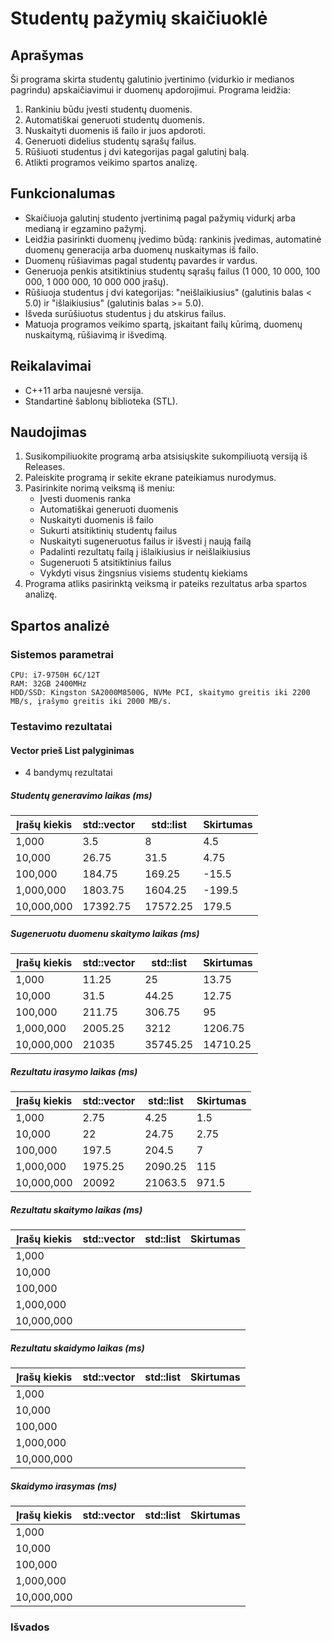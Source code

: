 # Studentų pažymių skaičiuoklė

## Aprašymas
Ši programa skirta studentų galutinio įvertinimo (vidurkio ir medianos pagrindu) apskaičiavimui ir duomenų apdorojimui. Programa leidžia:
1. Rankiniu būdu įvesti studentų duomenis.
2. Automatiškai generuoti studentų duomenis.
3. Nuskaityti duomenis iš failo ir juos apdoroti.
4. Generuoti didelius studentų sąrašų failus.
5. Rūšiuoti studentus į dvi kategorijas pagal galutinį balą.
6. Atlikti programos veikimo spartos analizę.

## Funkcionalumas
- Skaičiuoja galutinį studento įvertinimą pagal pažymių vidurkį arba medianą ir egzamino pažymį.
- Leidžia pasirinkti duomenų įvedimo būdą: rankinis įvedimas, automatinė duomenų generacija arba duomenų nuskaitymas iš failo.
- Duomenų rūšiavimas pagal studentų pavardes ir vardus.
- Generuoja penkis atsitiktinius studentų sąrašų failus (1 000, 10 000, 100 000, 1 000 000, 10 000 000 įrašų).
- Rūšiuoja studentus į dvi kategorijas: "neišlaikiusius" (galutinis balas < 5.0) ir "išlaikiusius" (galutinis balas >= 5.0).
- Išveda surūšiuotus studentus į du atskirus failus.
- Matuoja programos veikimo spartą, įskaitant failų kūrimą, duomenų nuskaitymą, rūšiavimą ir išvedimą.

## Reikalavimai
- C++11 arba naujesnė versija.
- Standartinė šablonų biblioteka (STL).

## Naudojimas
1. Susikompiliuokite programą arba atsisiųskite sukompiliuotą versiją iš Releases.
2. Paleiskite programą ir sekite ekrane pateikiamus nurodymus.
3. Pasirinkite norimą veiksmą iš meniu:
   - Įvesti duomenis ranka
   - Automatiškai generuoti duomenis
   - Nuskaityti duomenis iš failo
   - Sukurti atsitiktinių studentų failus
   - Nuskaityti sugeneruotus failus ir išvesti į naują failą
   - Padalinti rezultatų failą į išlaikiusius ir neišlaikiusius
   - Sugeneruoti 5 atsitiktinius failus
   - Vykdyti visus žingsnius visiems studentų kiekiams
4. Programa atliks pasirinktą veiksmą ir pateiks rezultatus arba spartos analizę.

## Spartos analizė

### Sistemos parametrai
```
CPU: i7-9750H 6C/12T
RAM: 32GB 2400MHz
HDD/SSD: Kingston SA2000M8500G, NVMe PCI, skaitymo greitis iki 2200 MB/s, įrašymo greitis iki 2000 MB/s.
```

### Testavimo rezultatai

#### Vector prieš List palyginimas
- 4 bandymų rezultatai
##### Studentų generavimo laikas (ms)
| Įrašų kiekis | std::vector | std::list | Skirtumas |
|--------------|-------------|------------|-----------|
| 1,000        |3.5|8|4.5|
| 10,000       |26.75|31.5|4.75|
| 100,000      |184.75|169.25|-15.5|
| 1,000,000    |1803.75|1604.25|-199.5|
| 10,000,000   |17392.75|17572.25|179.5|

##### Sugeneruotu duomenu skaitymo laikas (ms)
| Įrašų kiekis | std::vector | std::list | Skirtumas |
|--------------|-------------|------------|-----------|
| 1,000        |11.25|25|13.75|
| 10,000       |31.5|44.25|12.75|
| 100,000      |211.75|306.75|95|
| 1,000,000    |2005.25|3212|1206.75|
| 10,000,000   |21035|35745.25|14710.25|

##### Rezultatu irasymo laikas (ms)
| Įrašų kiekis | std::vector | std::list | Skirtumas |
|--------------|-------------|------------|-----------|
| 1,000        |2.75|4.25|1.5|
| 10,000       |22|24.75|2.75|
| 100,000      |197.5|204.5|7|
| 1,000,000    |1975.25|2090.25|115|
| 10,000,000   |20092|21063.5|971.5|

##### Rezultatu skaitymo laikas (ms)
| Įrašų kiekis | std::vector | std::list | Skirtumas |
|--------------|-------------|------------|-----------|
| 1,000        |             |            |           |
| 10,000       |             |            |           |
| 100,000      |             |            |           |
| 1,000,000    |             |            |           |
| 10,000,000   |             |            |           |

##### Rezultatu skaidymo laikas (ms)
| Įrašų kiekis | std::vector | std::list | Skirtumas |
|--------------|-------------|------------|-----------|
| 1,000        |             |            |           |
| 10,000       |             |            |           |
| 100,000      |             |            |           |
| 1,000,000    |             |            |           |
| 10,000,000   |             |            |           |

##### Skaidymo irasymas (ms)
| Įrašų kiekis | std::vector | std::list | Skirtumas |
|--------------|-------------|------------|-----------|
| 1,000        |             |            |           |
| 10,000       |             |            |           |
| 100,000      |             |            |           |
| 1,000,000    |             |            |           |
| 10,000,000   |             |            |           |

### Išvados

